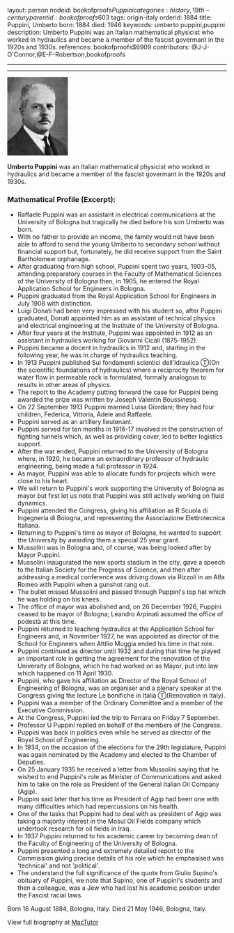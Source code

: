 layout: person
nodeid: bookofproofs$Puppini
categories: history,19th-century
parentid: bookofproofs$603
tags: origin-italy
orderid: 1884
title: Puppini, Umberto
born: 1884
died: 1946
keywords: umberto puppini,puppini
description: Umberto Puppini was an Italian mathematical physicist who worked in hydraulics and became a member of the fascist govermant in the 1920s and 1930s.
references: bookofproofs$6909
contributors: @J-J-O'Connor,@E-F-Robertson,bookofproofs

---



---

![Puppini.jpg](https://github.com/bookofproofs/bookofproofs.github.io/blob/main/_sources/_assets/images/portraits/Puppini.jpg?raw=true)

**Umberto Puppini** was an Italian mathematical physicist who worked in hydraulics and became a member of the fascist govermant in the 1920s and 1930s.

### Mathematical Profile (Excerpt):
* Raffaele Puppini was an assistant in electrical communications at the University of Bologna but tragically he died before his son Umberto was born.
* With no father to provide an income, the family would not have been able to afford to send the young Umberto to secondary school without financial support but, fortunately, he did receive support from the Saint Bartholomew orphanage.
* After graduating from high school, Puppini spent two years, 1903-05, attending preparatory courses in the Faculty of Mathematical Sciences of the University of Bologna then, in 1905, he entered the Royal Application School for Engineers in Bologna.
* Puppini graduated from the Royal Application School for Engineers in July 1908 with distinction.
* Luigi Donati had been very impressed with his student so, after Puppini graduated, Donati appointed him as an assistant of technical physics and electrical engineering at the Institute of the University of Bologna.
* After four years at the Institute, Puppini was appointed in 1912 as an assistant in hydraulics working for Giovanni Cicali (1875-1952).
* Puppini became a docent in hydraulics in 1912 and, starting in the following year, he was in charge of hydraulics teaching.
* In 1913 Puppini published Sui fondamenti scientici dell'Idraulica Ⓣ(On the scientific foundations of hydraulics) where a reciprocity theorem for water flow in permeable rock is formulated, formally analogous to results in other areas of physics.
* The report to the Academy putting forward the case for Puppini being awarded the prize was written by Joseph Valentin Boussinesq.
* On 22 September 1913 Puppini married Luisa Giordani; they had four children, Federica, Vittoria, Adele and Raffaele.
* Puppini served as an artillery lieutenant.
* Puppini served for ten months in 1916-17 involved in the construction of fighting tunnels which, as well as providing cover, led to better logistics support.
* After the war ended, Puppini returned to the University of Bologna where, in 1920, he became an extraordinary professor of hydraulic engineering, being made a full professor in 1924.
* As mayor, Puppini was able to allocate funds for projects which were close to his heart.
* We will return to Puppini's work supporting the University of Bologna as mayor but first let us note that Puppini was still actively working on fluid dynamics.
* Puppini attended the Congress, giving his affiliation as R Scuola di Ingegneria di Bologna, and representing the Associazione Elettrotecnica Italiana.
* Returning to Puppini's time as mayor of Bologna, he wanted to support the University by awarding them a special 25 year grant.
* Mussolini was in Bologna and, of course, was being looked after by Mayor Puppini.
* Mussolini inaugurated the new sports stadium in the city, gave a speech to the Italian Society for the Progress of Science, and then after addressing a medical conference was driving down via Rizzoli in an Alfa Romeo with Puppini when a gunshot rang out.
* The bullet missed Mussolini and passed through Puppini's top hat which he was holding on his knees.
* The office of mayor was abolished and, on 26 December 1926, Puppini ceased to be mayor of Bologna; Leandro Arpinati assumed the office of podestà at this time.
* Puppini returned to teaching hydraulics at the Application School for Engineers and, in November 1927, he was appointed as director of the School for Engineers when Attilio Muggia ended his time in that role.
* Puppini continued as director until 1932 and during that time he played an important role in getting the agreement for the renovation of the University of Bologna, which he had worked on as Mayor, put into law which happened on 11 April 1930.
* Puppini, who gave his affiliation as Director of the Royal School of Engineering of Bologna, was an organiser and a plenary speaker at the Congress giving the lecture Le bonifiche in Italia Ⓣ(Renovation in Italy).
* Puppini was a member of the Ordinary Committee and a member of the Executive Commission.
* At the Congress, Puppini led the trip to Ferrara on Friday 7 September.
* Professor U Puppini replied on behalf of the members of the Congress.
* Puppini was back in politics even while he served as director of the Royal School of Engineering.
* In 1934, on the occasion of the elections for the 29th legislature, Puppini was again nominated by the Academy and elected to the Chamber of Deputies.
* On 25 January 1935 he received a letter from Mussolini saying that he wished to end Puppini's role as Minister of Communications and asked him to take on the role as President of the General Italian Oil Company (Agip).
* Puppini said later that his time as President of Agip had been one with many difficulties which had repercussions on his health.
* One of the tasks that Puppini had to deal with as president of Agip was taking a majority interest in the Mosul Oil Fields company which undertook research for oil fields in Iraq.
* In 1937 Puppini returned to his academic career by becoming dean of the Faculty of Engineering of the University of Bologna.
* Puppini presented a long and extremely detailed report to the Commission giving precise details of his role which he emphasised was 'technical' and not 'political'.
* The understand the full significance of the quote from Giulio Supino's obituary of Puppini, we note that Supino, one of Puppini's students and then a colleague, was a Jew who had lost his academic position under the Fascist racial laws.

Born 16 August 1884, Bologna, Italy. Died 21 May 1946, Bologna, Italy.

View full biography at [MacTutor](https://mathshistory.st-andrews.ac.uk/Biographies/Puppini/)
